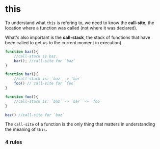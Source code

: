# this

To understand what `this` is refering to, we need to know the **call-site**, the location where a function was called (not where it was declared).

What's also important is the **call-stack**, the stack of functions that have been called to get us to the current moment in execution).

```javascript
function baz(){
    //call-stack is baz.
    bar(); //call-site for `baz`
}

function bar(){
    //call-stack is: `baz` -> `bar`
    foo() // call-site for `foo`
}

function foo(){
    //call-stack is: `baz` -> `bar` -> `foo
}

baz() //call-site for `baz`
```

The `call-site` of a function is the only thing that matters in understanding the meaning of `this`.

### 4 rules

